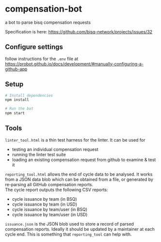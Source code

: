 # compensation-bot
a bot to parse bisq compensation requests

Specification is here: https://github.com/bisq-network/projects/issues/32


## Configure settings
follow instructions for the `.env` file at https://probot.github.io/docs/development/#manually-configuring-a-github-app


## Setup

```sh
# Install dependencies
npm install

# Run the bot
npm start
```

## Tools

`linter_tool.html` is a thin test harness for the linter.  It can be used for

- testing an individual compensation request
- running the linter test suite
- loading an existing compensation request from github to examine & test it


`reporting_tool.html` allows the end of cycle data to be analysed.  It works from a JSON data blob which can be obtained from a file, or generated by re-parsing all GitHub compensation reports.  
The cycle report outputs the following CSV reports:
- cycle issuance by team (in BSQ)
- cycle issuance by team (in USD)
- cycle issuance by team/user (in BSQ)
- cycle issuance by team/user (in USD)


`issuance.json` is the JSON blob used to store a record of parsed compensation reports.  Ideally it should be updated by a maintainer at each cycle end.  This is something that `reporting_tool` can help with.

